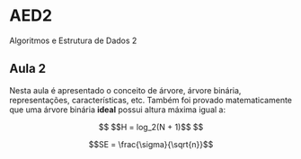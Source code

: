 # AED2
Algoritmos e Estrutura de Dados 2

## Aula 2

Nesta aula é apresentado o conceito de árvore, árvore binária, representações, características, etc.
Também foi provado matematicamente que uma árvore binária **ideal** possui altura máxima igual a:

```math #yourmathlabel

$$H = log_2(N + 1)$$

```

```math
SE = \frac{\sigma}{\sqrt{n}}
```

